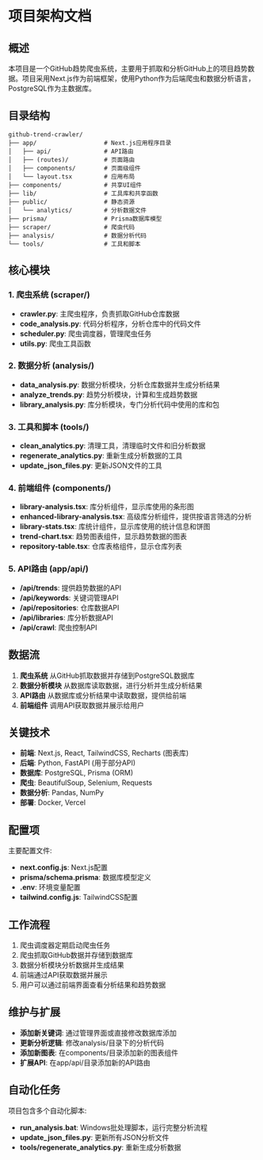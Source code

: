 # 项目架构文档

## 概述

本项目是一个GitHub趋势爬虫系统，主要用于抓取和分析GitHub上的项目趋势数据。项目采用Next.js作为前端框架，使用Python作为后端爬虫和数据分析语言，PostgreSQL作为主数据库。

## 目录结构

```
github-trend-crawler/
├── app/                   # Next.js应用程序目录
│   ├── api/               # API路由
│   ├── (routes)/          # 页面路由
│   ├── components/        # 页面级组件
│   └── layout.tsx         # 应用布局
├── components/            # 共享UI组件
├── lib/                   # 工具库和共享函数
├── public/                # 静态资源
│   └── analytics/         # 分析数据文件
├── prisma/                # Prisma数据库模型
├── scraper/               # 爬虫代码
├── analysis/              # 数据分析代码
└── tools/                 # 工具和脚本
```

## 核心模块

### 1. 爬虫系统 (scraper/)

- **crawler.py**: 主爬虫程序，负责抓取GitHub仓库数据
- **code_analysis.py**: 代码分析程序，分析仓库中的代码文件
- **scheduler.py**: 爬虫调度器，管理爬虫任务
- **utils.py**: 爬虫工具函数

### 2. 数据分析 (analysis/)

- **data_analysis.py**: 数据分析模块，分析仓库数据并生成分析结果
- **analyze_trends.py**: 趋势分析模块，计算和生成趋势数据
- **library_analysis.py**: 库分析模块，专门分析代码中使用的库和包

### 3. 工具和脚本 (tools/)

- **clean_analytics.py**: 清理工具，清理临时文件和旧分析数据
- **regenerate_analytics.py**: 重新生成分析数据的工具
- **update_json_files.py**: 更新JSON文件的工具

### 4. 前端组件 (components/)

- **library-analysis.tsx**: 库分析组件，显示库使用的条形图
- **enhanced-library-analysis.tsx**: 高级库分析组件，提供按语言筛选的分析
- **library-stats.tsx**: 库统计组件，显示库使用的统计信息和饼图
- **trend-chart.tsx**: 趋势图表组件，显示趋势数据的图表
- **repository-table.tsx**: 仓库表格组件，显示仓库列表

### 5. API路由 (app/api/)

- **/api/trends**: 提供趋势数据的API
- **/api/keywords**: 关键词管理API
- **/api/repositories**: 仓库数据API
- **/api/libraries**: 库分析数据API
- **/api/crawl**: 爬虫控制API

## 数据流

1. **爬虫系统** 从GitHub抓取数据并存储到PostgreSQL数据库
2. **数据分析模块** 从数据库读取数据，进行分析并生成分析结果
3. **API路由** 从数据库或分析结果中读取数据，提供给前端
4. **前端组件** 调用API获取数据并展示给用户

## 关键技术

- **前端**: Next.js, React, TailwindCSS, Recharts (图表库)
- **后端**: Python, FastAPI (用于部分API)
- **数据库**: PostgreSQL, Prisma (ORM)
- **爬虫**: BeautifulSoup, Selenium, Requests
- **数据分析**: Pandas, NumPy
- **部署**: Docker, Vercel

## 配置项

主要配置文件:

- **next.config.js**: Next.js配置
- **prisma/schema.prisma**: 数据库模型定义
- **.env**: 环境变量配置
- **tailwind.config.js**: TailwindCSS配置

## 工作流程

1. 爬虫调度器定期启动爬虫任务
2. 爬虫抓取GitHub数据并存储到数据库
3. 数据分析模块分析数据并生成结果
4. 前端通过API获取数据并展示
5. 用户可以通过前端界面查看分析结果和趋势数据

## 维护与扩展

- **添加新关键词**: 通过管理界面或直接修改数据库添加
- **更新分析逻辑**: 修改analysis/目录下的分析代码
- **添加新图表**: 在components/目录添加新的图表组件
- **扩展API**: 在app/api/目录添加新的API路由

## 自动化任务

项目包含多个自动化脚本:

- **run_analysis.bat**: Windows批处理脚本，运行完整分析流程
- **update_json_files.py**: 更新所有JSON分析文件
- **tools/regenerate_analytics.py**: 重新生成分析数据 